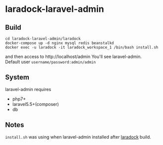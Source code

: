 # laradock-laravel-admin

## Build
```
cd laradock-laravel-admin/laradock
docker-compose up -d nginx mysql redis beanstalkd
docker exec -u laradock -it laradock_workspace_1 /bin/bash install.sh
```

and then access to http://localhost/admin You'll see laravel-admin.  
Default user `username/password:admin/admin`

## System
laravel-admin requires
* php7+
* laravel5.5+(composer)
* db

## Notes
`install.sh` was using when laravel-admin installed after [laradock](https://github.com/laradock/laradock) build.

